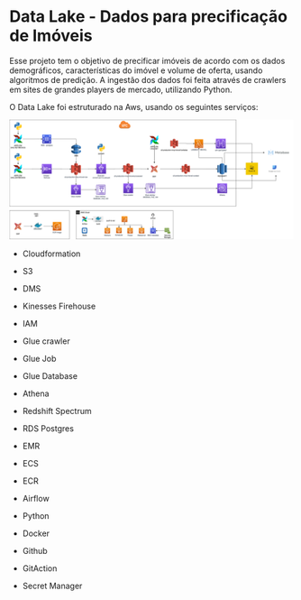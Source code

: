 # Data Lake - Dados para precificação de Imóveis

Esse projeto tem o objetivo de precificar imóveis de acordo com os dados demográficos, características do imóvel e volume de oferta, usando algoritmos de predição.
A ingestão dos dados foi feita através de crawlers em sites de grandes players de mercado, utilizando Python.


O Data Lake foi estruturado na Aws, usando os seguintes serviços:

![Data Lake](assets/DL_Imovel.png)


* Cloudformation
* S3
* DMS
* Kinesses Firehouse
* IAM
* Glue crawler
* Glue Job
* Glue Database
* Athena
* Redshift Spectrum
* RDS Postgres
* EMR
* ECS
* ECR

* Airflow
* Python
* Docker
* Github
* GitAction
* Secret Manager


